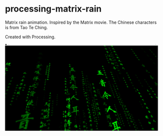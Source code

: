 # processing-matrix-rain
Matrix rain animation. Inspired by the Matrix movie. The Chinese characters is from Tao Te Ching.

Created with Processing.

![cover](cover.png)